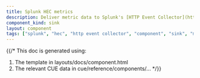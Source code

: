 ```yaml
---
title: Splunk HEC metrics
description: Deliver metric data to Splunk's [HTTP Event Collector](https://docs.splunk.com/Documentation/Splunk/latest/Data/UsetheHTTPEventCollector)
component_kind: sink
layout: component
tags: ["splunk", "hec", "http event collector", "component", "sink", "metrics"]
---
```


{{/*
This doc is generated using:

1. The template in layouts/docs/component.html
2. The relevant CUE data in cue/reference/components/...
*/}}
